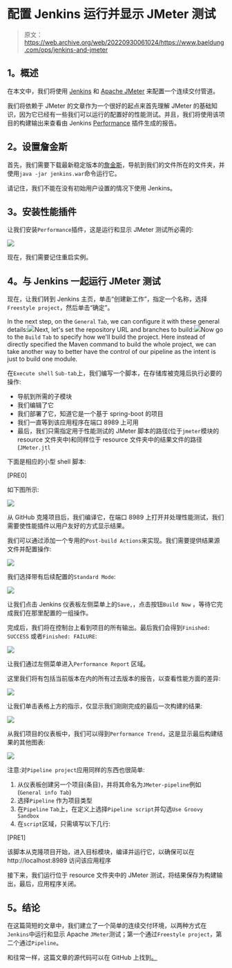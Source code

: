 # 配置 Jenkins 运行并显示 JMeter 测试

> 原文：<https://web.archive.org/web/20220930061024/https://www.baeldung.com/ops/jenkins-and-jmeter>

## **1。概述**

在本文中，我们将使用 [Jenkins](https://web.archive.org/web/20220524124829/https://jenkins.io/) 和 [Apache JMeter](https://web.archive.org/web/20220524124829/https://jmeter.apache.org/) 来配置一个连续交付管道。

我们将依赖于 JMeter 的文章作为一个很好的起点来首先理解 JMeter 的基础知识，因为它已经有一些我们可以运行的配置好的性能测试。并且，我们将使用该项目的构建输出来查看由 Jenkins [Performance](https://web.archive.org/web/20220524124829/https://plugins.jenkins.io/performance/) 插件生成的报告。

## **2。设置詹金斯**

首先，我们需要下载最新稳定版本的[詹金斯](https://web.archive.org/web/20220524124829/https://jenkins.io/download/)，导航到我们的文件所在的文件夹，并使用`java -jar jenkins.war`命令运行它。

请记住，我们不能在没有初始用户设置的情况下使用 Jenkins。

## **3。安装性能插件**

让我们安装`Performance`插件，这是运行和显示 JMeter 测试所必需的:

[![](img/ab3f97c9ee55f9162f5981a95f5ddb45.png)](/web/20220524124829/https://www.baeldung.com/wp-content/uploads/2017/12/install-performance-plugin.png)

现在，我们需要记住重启实例。

## **4。与 Jenkins 一起运行 JMeter 测试**

现在，让我们转到 Jenkins 主页，单击“创建新工作”，指定一个名称，选择`Freestyle project`，然后单击“确定”。

In the next step, on the `General` `Tab`, we can configure it with these general details:[![](img/cea26025f97f3d9225a6be4394bdc716.png)](/web/20220524124829/https://www.baeldung.com/wp-content/uploads/2017/12/General_info_image.png)Next, let's set the repository URL and branches to build:[![](img/29f3e8cc270887e086cf3ff81cb03733.png)](/web/20220524124829/https://www.baeldung.com/wp-content/uploads/2017/12/Source_code_mangement.png)Now go to the `Build` `Tab` to specify how we'll build the project. Here instead of directly specified the Maven command to build the whole project, we can take another way to better have the control of our pipeline as the intent is just to build one module.

在`Execute shell` `Sub-tab`上，我们编写一个脚本，在存储库被克隆后执行必要的操作:

*   导航到所需的子模块
*   我们编辑了它
*   我们部署了它，知道它是一个基于 spring-boot 的项目
*   我们一直等到该应用程序在端口 8989 上可用
*   最后，我们只需指定用于性能测试的 JMeter 脚本的路径(位于`jmeter`模块的 resource 文件夹中)和同样位于 resource 文件夹中的结果文件的路径(`JMeter.jtl`

下面是相应的小型 shell 脚本:

[PRE0]

如下图所示:

[![](img/cc2ddf9fd9b0085ca3f743f039774ee7.png)](/web/20220524124829/https://www.baeldung.com/wp-content/uploads/2017/12/Build_command.png)

从 GitHub 克隆项目后，我们编译它，在端口 8989 上打开并处理性能测试，我们需要使性能插件以用户友好的方式显示结果。

我们可以通过添加一个专用的`Post-build Actions`来实现。我们需要提供结果源文件并配置操作:

[![](img/c7ccaf302e747f670a1b52121e5a14e8.png)](/web/20220524124829/https://www.baeldung.com/wp-content/uploads/2017/12/Publish_performance_testresult_1.png)

我们选择带有后续配置的`Standard Mode`:

[![](img/3dfbca17f839e62db86263696cf45cbd.png)](/web/20220524124829/https://www.baeldung.com/wp-content/uploads/2017/12/Publish_performance_testresult_2.png)

让我们点击 Jenkins 仪表板左侧菜单上的`Save,`，点击按钮`Build Now` ，等待它完成我们在那里配置的一组操作。

完成后，我们将在控制台上看到项目的所有输出。最后我们会得到`Finished: SUCCESS` 或者`Finished: FAILURE`:

[![](img/14db0c66bb7bf0ee8737dddbde358c72.png)](/web/20220524124829/https://www.baeldung.com/wp-content/uploads/2017/12/Failed_build.png)

让我们通过左侧菜单进入`Performance Report` 区域。

这里我们将有包括当前版本在内的所有过去版本的报告，以查看性能方面的差异:

[![](img/b87891263c29c03280eb7e6ca96f63a3.png)](/web/20220524124829/https://www.baeldung.com/wp-content/uploads/2017/12/Performance_test_report.png)

让我们单击表格上方的指示，仅显示我们刚刚完成的最后一次构建的结果:

[![](img/744fb8f381874b336cb272437c553e84.png)](/web/20220524124829/https://www.baeldung.com/wp-content/uploads/2017/12/Performance_test_report_last.png)

从我们项目的仪表板中，我们可以得到`Performance Trend`，这是显示最后构建结果的其他图表:

[![](img/c6d0ca963ff324a0a9aaff124a9ada3e.png)](/web/20220524124829/https://www.baeldung.com/wp-content/uploads/2017/12/Performance_trend.png)

注意:对`Pipeline project`应用同样的东西也很简单:

1.  从仪表板创建另一个项目(条目)，并将其命名为`JMeter-pipeline`例如(`General info Tab`)
2.  选择`Pipeline` 作为项目类型
3.  在`Pipeline` `Tab`上，在定义上选择`Pipeline script`并勾选`Use Groovy Sandbox`
4.  在`script`区域，只需填写以下几行:

[PRE1]

该脚本从克隆项目开始，进入目标模块，编译并运行它，以确保可以在 http://localhost:8989 访问该应用程序

接下来，我们运行位于 resource 文件夹中的 JMeter 测试，将结果保存为构建输出，最后，应用程序关闭。

## **5。结论**

在这篇简短的文章中，我们建立了一个简单的连续交付环境，以两种方式在`Jenkins`中运行和显示 Apache `JMeter`测试；第一个通过`Freestyle project`，第二个通过`Pipeline`。

和往常一样，这篇文章的源代码可以在 GitHub 上找到[。](https://web.archive.org/web/20220524124829/https://github.com/eugenp/tutorials/tree/master/jmeter)